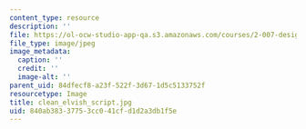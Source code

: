 ```yaml
---
content_type: resource
description: ''
file: https://ol-ocw-studio-app-qa.s3.amazonaws.com/courses/2-007-design-and-manufacturing-i-spring-2009/840ab38337753cc041cfd1d2a3db1f5e_clean_elvish_script.jpg
file_type: image/jpeg
image_metadata:
  caption: ''
  credit: ''
  image-alt: ''
parent_uid: 84dfecf8-a23f-522f-3d67-1d5c5133752f
resourcetype: Image
title: clean_elvish_script.jpg
uid: 840ab383-3775-3cc0-41cf-d1d2a3db1f5e
---
```

